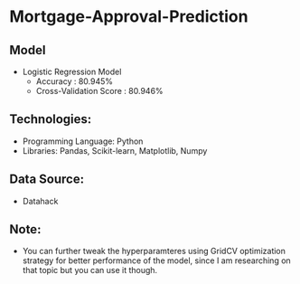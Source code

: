 # Mortgage-Approval-Prediction



## Model
- Logistic Regression Model
  - Accuracy : 80.945%
  - Cross-Validation Score : 80.946%
  
## Technologies:
- Programming Language: Python
- Libraries: Pandas, Scikit-learn, Matplotlib, Numpy

## Data Source:
- Datahack

## Note:
- You can further tweak the hyperparamteres using GridCV optimization strategy for better performance of the model, since I am researching on that topic but you can use it though.
